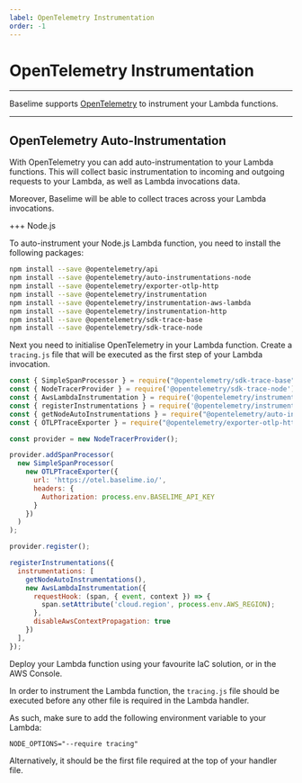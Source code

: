 ```yaml
---
label: OpenTelemetry Instrumentation
order: -1
---
```


# OpenTelemetry Instrumentation

---

Baselime supports [OpenTelemetry](https://opentelemetry.io/) to instrument your Lambda functions.

---

## OpenTelemetry Auto-Instrumentation

With OpenTelemetry you can add auto-instrumentation to your Lambda functions. This will collect basic instrumentation to incoming and outgoing requests to your Lambda, as well as Lambda invocations data.

Moreover, Baselime will be able to collect traces across your Lambda invocations.

+++ Node.js

To auto-instrument your Node.js Lambda function, you need to install the following packages:

```bash # :icon-terminal: terminal
npm install --save @opentelemetry/api
npm install --save @opentelemetry/auto-instrumentations-node
npm install --save @opentelemetry/exporter-otlp-http
npm install --save @opentelemetry/instrumentation
npm install --save @opentelemetry/instrumentation-aws-lambda
npm install --save @opentelemetry/instrumentation-http
npm install --save @opentelemetry/sdk-trace-base
npm install --save @opentelemetry/sdk-trace-node
```

Next you need to initialise OpenTelemetry in your Lambda function. Create a `tracing.js` file that will be executed as the first step of your Lambda invocation.

```js # :icon-code: tracing.js
const { SimpleSpanProcessor } = require("@opentelemetry/sdk-trace-base");
const { NodeTracerProvider } = require('@opentelemetry/sdk-trace-node');
const { AwsLambdaInstrumentation } = require('@opentelemetry/instrumentation-aws-lambda');
const { registerInstrumentations } = require('@opentelemetry/instrumentation');
const { getNodeAutoInstrumentations } = require("@opentelemetry/auto-instrumentations-node");
const { OTLPTraceExporter } = require("@opentelemetry/exporter-otlp-http");

const provider = new NodeTracerProvider();

provider.addSpanProcessor(
  new SimpleSpanProcessor(
    new OTLPTraceExporter({
      url: 'https://otel.baselime.io/',
      headers: {
        Authorization: process.env.BASELIME_API_KEY
      }
    })
  )
);

provider.register();

registerInstrumentations({
  instrumentations: [
    getNodeAutoInstrumentations(),
    new AwsLambdaInstrumentation({
      requestHook: (span, { event, context }) => {
        span.setAttribute('cloud.region', process.env.AWS_REGION);
      },
      disableAwsContextPropagation: true
    })
  ],
});
```

Deploy your Lambda function using your favourite IaC solution, or in the AWS Console.

In order to instrument the Lambda function, the `tracing.js` file should be executed before any other file is required in the Lambda handler.

As such, make sure to add the following environment variable to your Lambda:

```env
NODE_OPTIONS="--require tracing"
```
Alternatively, it should be the first file required at the top of your handler file.

<!-- +++ Python
+++ -->





